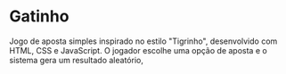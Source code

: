 # Gatinho
Jogo de aposta simples inspirado no estilo "Tigrinho", desenvolvido com HTML, CSS e JavaScript. O jogador escolhe uma opção de aposta e o sistema gera um resultado aleatório,
